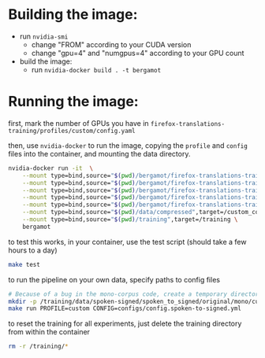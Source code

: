 # Building the image:

- run `nvidia-smi` 
  - change "FROM" according to your CUDA version
  - change "gpu=4" and "numgpus=4" according to your GPU count
- build the image:
  - run `nvidia-docker build . -t bergamot`

# Running the image:

first, mark the number of GPUs you have in `firefox-translations-training/profiles/custom/config.yaml`

then, use `nvidia-docker` to run the image, 
copying the `profile` and `config` files into the container, 
and mounting the data directory.
```bash
nvidia-docker run -it  \
	--mount type=bind,source="$(pwd)/bergamot/firefox-translations-training/configs/config.spoken-to-signed.yml",target=/firefox-translations-training/configs/config.spoken-to-signed.yml \
	--mount type=bind,source="$(pwd)/bergamot/firefox-translations-training/profiles/custom/config.yaml",target=/firefox-translations-training/profiles/custom/config.yaml \
	--mount type=bind,source="$(pwd)/bergamot/firefox-translations-training/pipeline/clean/clean-corpus.sh",target=/firefox-translations-training/pipeline/clean/clean-corpus.sh \
	--mount type=bind,source="$(pwd)/bergamot/firefox-translations-training/pipeline/clean/clean-mono.sh",target=/firefox-translations-training/pipeline/clean/clean-mono.sh \
	--mount type=bind,source="$(pwd)/bergamot/firefox-translations-training/pipeline/train/spm-vocab.sh",target=/firefox-translations-training/pipeline/train/spm-vocab.sh \
	--mount type=bind,source="$(pwd)/data/compressed",target=/custom_corpus \
	--mount type=bind,source="$(pwd)/training",target=/training \
	bergamot
```

to test this works, in your container, use the test script (should take a few hours to a day)
```bash
make test
```

to run the pipeline on your own data, specify paths to config files
```bash
# Because of a bug in the mono-corpus code, create a temporary directory
mkdir -p /training/data/spoken-signed/spoken_to_signed/original/mono/custom-mono_/custom_corpus/common_words/original/custom-mono_/custom_corpus/common_words/
make run PROFILE=custom CONFIG=configs/config.spoken-to-signed.yml
```

to reset the training for all experiments, just delete the training directory from within the container
```bash
rm -r /training/*
```